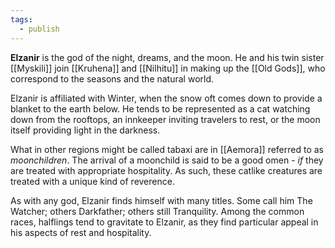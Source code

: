 ```yaml
---
tags:
  - publish
---
```

**Elzanir** is the god of the night, dreams, and the moon. He and his twin sister [[Myskili]] join [[Kruhena]] and [[Nilhitu]] in making up the [[Old Gods]], who correspond to the seasons and the natural world.

Elzanir is affiliated with Winter, when the snow oft comes down to provide a blanket to the earth below. He tends to be represented as a cat watching down from the rooftops, an innkeeper inviting travelers to rest, or the moon itself providing light in the darkness.

What in other regions might be called tabaxi are in [[Aemora]] referred to as *moonchildren*. The arrival of a moonchild is said to be a good omen - *if* they are treated with appropriate hospitality. As such, these catlike creatures are treated with a unique kind of reverence.

As with any god, Elzanir finds himself with many titles. Some call him The Watcher; others Darkfather; others still Tranquility. Among the common races, halflings tend to gravitate to Elzanir, as they find particular appeal in his aspects of rest and hospitality.